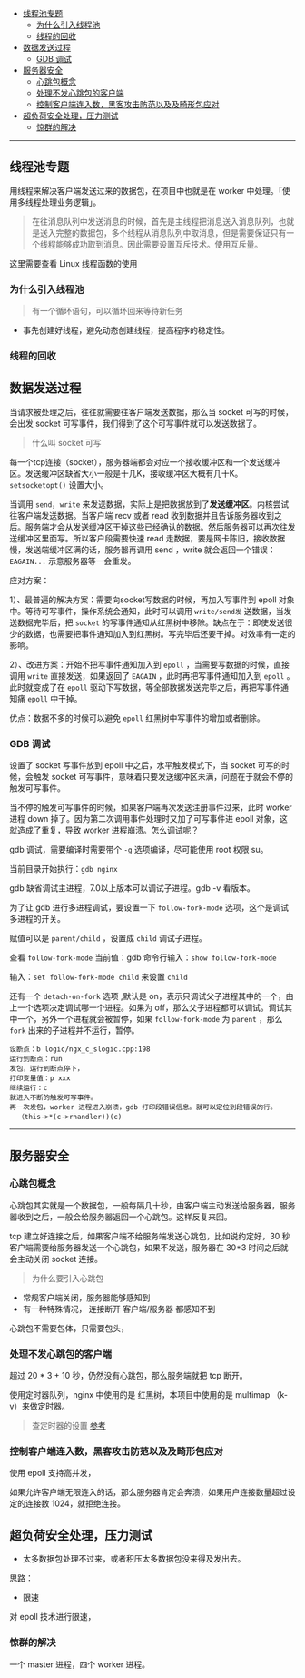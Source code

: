 

- [线程池专题](#线程池专题)
  - [为什么引入线程池](#为什么引入线程池)
  - [线程的回收](#线程的回收)
- [数据发送过程](#数据发送过程)
  - [GDB 调试](#gdb-调试)
- [服务器安全](#服务器安全)
  - [心跳包概念](#心跳包概念)
  - [处理不发心跳包的客户端](#处理不发心跳包的客户端)
  - [控制客户端连入数，黑客攻击防范以及及畸形包应对](#控制客户端连入数黑客攻击防范以及及畸形包应对)
- [超负荷安全处理，压力测试](#超负荷安全处理压力测试)
  - [惊群的解决](#惊群的解决)

-----

## 线程池专题

用线程来解决客户端发送过来的数据包，在项目中也就是在 worker 中处理。「使用多线程处理业务逻辑」。

> 在往消息队列中发送消息的时候，首先是主线程把消息送入消息队列，也就是送入完整的数据包，多个线程从消息队列中取消息，但是需要保证只有一个线程能够成功取到消息。因此需要设置互斥技术。使用互斥量。

这里需要查看 Linux 线程函数的使用

### 为什么引入线程池

> 有一个循环语句，可以循环回来等待新任务

- 事先创建好线程，避免动态创建线程，提高程序的稳定性。

### 线程的回收

## 数据发送过程

当请求被处理之后，往往就需要往客户端发送数据，那么当 socket 可写的时候，会出发 socket 可写事件，我们得到了这个可写事件就可以发送数据了。

> 什么叫 socket 可写

每一个tcp连接（socket），服务器端都会对应一个接收缓冲区和一个发送缓冲区。发送缓冲区缺省大小一般是十几K，接收缓冲区大概有几十K。`setsocketopt()` 设置大小。

当调用 `send`，`write` 来发送数据，实际上是把数据放到了**发送缓冲区**。内核尝试往客户端发送数据。当客户端 recv 或者 read 收到数据并且告诉服务器收到之后。服务端才会从发送缓冲区干掉这些已经确认的数据。然后服务器可以再次往发送缓冲区里面写。所以客户段需要快速 read 走数据，要是网卡陈旧，接收数据慢，发送端缓冲区满的话，服务器再调用 send ，write 就会返回一个错误：`EAGAIN...` 示意服务器等一会重发。

应对方案：

1）、最普遍的解决方案：需要向socket写数据的时候，再加入写事件到 epoll 对象中。等待可写事件，操作系统会通知，此时可以调用 `write/send发` 送数据，当发送数据完毕后，把 `socket` 的写事件通知从红黑树中移除。缺点在于：即使发送很少的数据，也需要把事件通知加入到红黑树。写完毕后还要干掉。对效率有一定的影响。

2）、改进方案：开始不把写事件通知加入到 `epoll` ，当需要写数据的时候，直接调用 `write` 直接发送，如果返回了 `EAGAIN` ，此时再把写事件通知加入到 `epoll` 。此时就变成了在 `epoll` 驱动下写数据，等全部数据发送完毕之后，再把写事件通知痛 `epoll` 中干掉。

优点：数据不多的时候可以避免 `epoll` 红黑树中写事件的增加或者删除。

### GDB 调试

设置了 socket 写事件放到 epoll 中之后，水平触发模式下，当 socket 可写的时候，会触发 socket 可写事件，意味着只要发送缓冲区未满，问题在于就会不停的触发可写事件。

当不停的触发可写事件的时候，如果客户端再次发送注册事件过来，此时 worker 进程 down 掉了。因为第二次调用事件处理时又加了可写事件进 epoll 对象，这就造成了重复，导致 worker 进程崩溃。怎么调试呢？

gdb 调试，需要编译时需要带个 `-g` 选项编译，尽可能使用 root 权限 su。

当前目录开始执行：`gdb nginx`

gdb 缺省调试主进程，7.0以上版本可以调试子进程。gdb -v 看版本。

为了让 gdb 进行多进程调试，要设置一下 `follow-fork-mode` 选项，这个是调试多进程的开关。

赋值可以是 `parent/child` ，设置成 `child` 调试子进程。

查看 `follow-fork-mode` 当前值：gdb 命令行输入：`show follow-fork-mode`

输入：`set follow-fork-mode child` 来设置  `child`

还有一个 `detach-on-fork` 选项 ,默认是 on，表示只调试父子进程其中的一个，由上一个选项决定调试哪一个进程。如果为 off，那么父子进程都可以调试。调试其中一个，另外一个进程就会被暂停，如果 `follow-fork-mode` 为 `parent` ，那么 `fork` 出来的子进程并不运行，暂停。

```
设断点：b logic/ngx_c_slogic.cpp:198
运行到断点：run
发包，运行到断点停下，
打印变量值：p xxx
继续运行：c
就进入不断的触发可写事件。
再一次发包，worker 进程进入崩溃，gdb 打印段错误信息。就可以定位到段错误的行。
  （this->*(c->rhandler))(c)
```


----

## 服务器安全

### 心跳包概念

心跳包其实就是一个数据包，一般每隔几十秒，由客户端主动发送给服务器，服务器收到之后，一般会给服务器返回一个心跳包。这样反复来回。

tcp 建立好连接之后，如果客户端不给服务端发送心跳包，比如说约定好，30 秒客户端需要给服务器发送一个心跳包，如果不发送，服务器在 30*3 时间之后就会主动关闭 socket 连接。


> 为什么要引入心跳包

- 常规客户端关闭，服务器能够感知到
- 有一种特殊情况， 连接断开 客户端/服务器 都感知不到

心跳包不需要包体，只需要包头，

### 处理不发心跳包的客户端

超过 20 * 3 + 10 秒，仍然没有心跳包，那么服务端就把 tcp 断开。


使用定时器队列，nginx 中使用的是 红黑树，本项目中使用的是 multimap （k-v）来做定时器。

> 查定时器的设置
> [参考](https://blog.csdn.net/haolipengzhanshen/article/details/80502994)


### 控制客户端连入数，黑客攻击防范以及及畸形包应对

使用 epoll 支持高并发，

如果允许客户端无限连入的话，那么服务器肯定会奔溃，如果用户连接数量超过设定的连接数 1024，就拒绝连接。


## 超负荷安全处理，压力测试

- 太多数据包处理不过来，或者积压太多数据包没来得及发出去。

思路：

- 限速

对 epoll 技术进行限速，

### 惊群的解决

一个 master 进程，四个 worker 进程。
